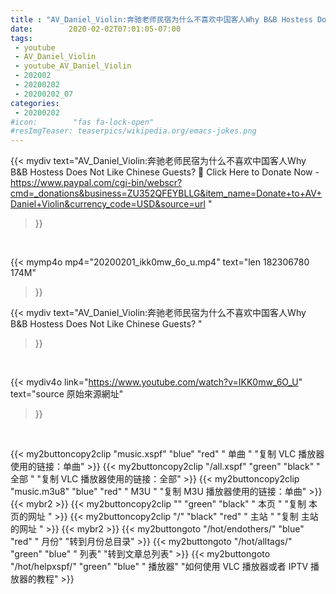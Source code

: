 ```yaml
---
title : "AV_Daniel_Violin:奔驰老师民宿为什么不喜欢中国客人Why B&B Hostess Does Not Like Chinese Guests? "
date:        2020-02-02T07:01:05-07:00
tags:
 - youtube
 - AV_Daniel_Violin
 - youtube_AV_Daniel_Violin
 - 202002
 - 20200202
 - 20200202_07
categories:
 - 20200202
#icon:        "fas fa-lock-open"
#resImgTeaser: teaserpics/wikipedia.org/emacs-jokes.png
---
```


{{< mydiv text="AV_Daniel_Violin:奔驰老师民宿为什么不喜欢中国客人Why B&B Hostess Does Not Like Chinese Guests?  📌 Click Here to Donate Now - https://www.paypal.com/cgi-bin/webscr?cmd=_donations&business=ZU352QFEYBLLG&item_name=Donate+to+AV+Daniel+Violin&currency_code=USD&source=url "
>}}
<br>


{{< mymp4o mp4="20200201_ikk0mw_6o_u.mp4"
text="len 182306780    174M"
>}}


{{< mydiv text="AV_Daniel_Violin:奔驰老师民宿为什么不喜欢中国客人Why B&B Hostess Does Not Like Chinese Guests? "
>}}
<br>

{{< mydiv4o link="https://www.youtube.com/watch?v=IKK0mw_6O_U"
text="source 原始來源網址"
>}}


<br>



{{< my2buttoncopy2clip "music.xspf"        "blue"   "red"    " 单曲 "  "复制 VLC 播放器使用的链接：单曲" >}} {{< my2buttoncopy2clip "/all.xspf"         "green"  "black"  " 全部 "  "复制 VLC 播放器使用的链接：全部" >}} {{< my2buttoncopy2clip "music.m3u8"        "blue"   "red"    " M3U  "    "复制 M3U 播放器使用的链接：单曲" >}} {{< mybr2 >}} {{< my2buttoncopy2clip ""                  "green"  "black"  " 本页 "    "复制 本页的网址 " >}} {{< my2buttoncopy2clip "/"                 "black"  "red"    " 主站 "    "复制 主站的网址 " >}} {{< mybr2 >}} {{< my2buttongoto      "/hot/endothers/"   "blue"   "red"    " 月份"   "转到月份总目录" >}} {{< my2buttongoto      "/hot/alltags/"     "green"  "blue"   " 列表"   "转到文章总列表" >}} {{< my2buttongoto      "/hot/helpxspf/"    "green"  "blue"   " 播放器" "如何使用 VLC 播放器或者 IPTV 播放器的教程" >}} 
